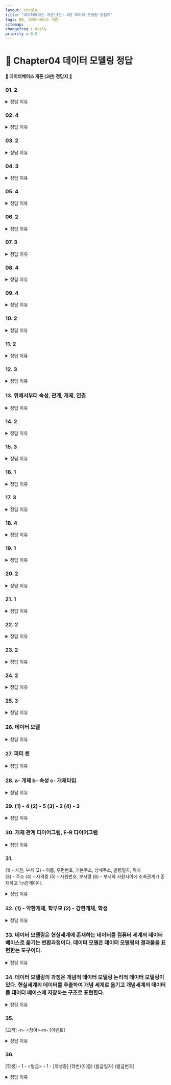 ```yaml
---
layout: single
title: "데이터베이스 개론(3판) 4장 데이터 모델링 정답지"
tags: DB, 데이터베이스 개론
sitemap:
changefreq : daily
priority : 0.5
---
```


# 📘 Chapter04 데이터 모델링 정답
#### 📖 데이터베이스 개론 (3판) 정답지 📖

### 01. 2

<details>
<summary>정답 이유</summary>

<!-- 내용 추가 -->

</details>

### 02. 4

<details>
<summary>정답 이유</summary>

<!-- 내용 추가 -->

</details>

### 03. 2

<details>
<summary>정답 이유</summary>

<!-- 내용 추가 -->

</details>

### 04. 3

<details>
<summary>정답 이유</summary>

<!-- 내용 추가 -->

</details>

### 05. 4

<details>
<summary>정답 이유</summary>

<!-- 내용 추가 -->

</details>

### 06. 2

<details>
<summary>정답 이유</summary>

<!-- 내용 추가 -->

</details>

### 07. 3

<details>
<summary>정답 이유</summary>

<!-- 내용 추가 -->

</details>

### 08. 4

<details>
<summary>정답 이유</summary>

<!-- 내용 추가 -->

</details>

### 09. 4

<details>
<summary>정답 이유</summary>

<!-- 내용 추가 -->

</details>

### 10. 2

<details>
<summary>정답 이유</summary>

<!-- 내용 추가 -->

</details>

### 11. 2

<details>
<summary>정답 이유</summary>

<!-- 내용 추가 -->

</details>

### 12. 3

<details>
<summary>정답 이유</summary>

<!-- 내용 추가 -->

</details>

### 13. 위에서부터 속성, 관계, 개체, 연결

<details>
<summary>정답 이유</summary>

<!-- 내용 추가 -->

</details>

### 14. 2

<details>
<summary>정답 이유</summary>

<!-- 내용 추가 -->

</details>

### 15. 3

<details>
<summary>정답 이유</summary>

<!-- 내용 추가 -->

</details>

### 16. 1

<details>
<summary>정답 이유</summary>

<!-- 내용 추가 -->

</details>

### 17. 3

<details>
<summary>정답 이유</summary>

<!-- 내용 추가 -->

</details>

### 18. 4

<details>
<summary>정답 이유</summary>

<!-- 내용 추가 -->

</details>

### 19. 1

<details>
<summary>정답 이유</summary>

<!-- 내용 추가 -->

</details>

### 20. 2

<details>
<summary>정답 이유</summary>

<!-- 내용 추가 -->

</details>

### 21. 1

<details>
<summary>정답 이유</summary>

<!-- 내용 추가 -->

</details>

### 22. 2

<details>
<summary>정답 이유</summary>

<!-- 내용 추가 -->

</details>

### 23. 2

<details>
<summary>정답 이유</summary>

<!-- 내용 추가 -->

</details>

### 24. 2

<details>
<summary>정답 이유</summary>

<!-- 내용 추가 -->

</details>

### 25. 3

<details>
<summary>정답 이유</summary>

<!-- 내용 추가 -->

</details>

### 26. 데이터 모델

<details>
<summary>정답 이유</summary>

<!-- 내용 추가 -->

</details>

### 27. 피터 첸

<details>
<summary>정답 이유</summary>

<!-- 내용 추가 -->

</details>

### 28. a- 개체 b- 속성 c- 개체타입

<details>
<summary>정답 이유</summary>

<!-- 내용 추가 -->

</details>

### 29. (1) - 4 (2) - 5 (3) - 2 (4) - 3

<details>
<summary>정답 이유</summary>

<!-- 내용 추가 -->

</details>

### 30. 개체 관계 다이어그램, E-R 다이어그램

<details>
<summary>정답 이유</summary>

<!-- 내용 추가 -->

</details>

### 31.
(1) - 사원, 부서
(2) - 이름, 우편번호, 기본주소, 상세주소, 발령일자, 위치  
(3) - 주소
(4) - 자격증
(5) - 사원번호, 부서명
(6) - 부서와 사원사이에 소속관계가 존재하고 1:n관계이다.

<details>
<summary>정답 이유</summary>

<!-- 내용 추가 -->

</details>

### 32. (1) - 약한개체, 학부모 (2) - 강한개체, 학생

<details>
<summary>정답 이유</summary>

<!-- 내용 추가 -->

</details>

### 33. 데이터 모델링은 현실세계에 존재하는 데이터를 컴퓨터 세계의 데이터베이스로 옮기는 변환과정이다. 데이터 모델은 데이터 모델링의 결과물을 표현한는 도구이다.

<details>
<summary>정답 이유</summary>

<!-- 내용 추가 -->

</details>

### 34. 데이터 모델링의 과정은 개념적 데이터 모델링 논리적 데이터 모델링이 있다. 현실세계의 데이터를 추출하여 개념 세계로 옮기고 개념세계의 데이터를 데이터 베이스에 저장하는 구조로 표현한다.

<details>
<summary>정답 이유</summary>

<!-- 내용 추가 -->

</details>

### 35.
[고객] -n- <참여>-m- [이벤트]

<details>
<summary>정답 이유</summary>

<!-- 내용 추가 -->

</details>

### 36.
[학생] - 1 - <발금> - 1 - [학생증]
(학번)(이름)  (발급일자)     (발급번호)

<details>
<summary>정답 이유</summary>

<!-- 내용 추가 -->

</details>









